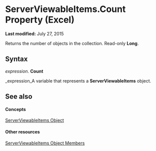 
# ServerViewableItems.Count Property (Excel)

 **Last modified:** July 27, 2015

Returns the number of objects in the collection. Read-only  **Long**.

## Syntax

 _expression_. **Count**

 _expression_A variable that represents a  **ServerViewableItems** object.


## See also


#### Concepts


 [ServerViewableItems Object](ce51dc80-ae34-f31a-81c0-f29467668289.md)
#### Other resources


 [ServerViewableItems Object Members](3d66dcd9-5a9f-2e01-9e0c-2c79a7fac8b7.md)
